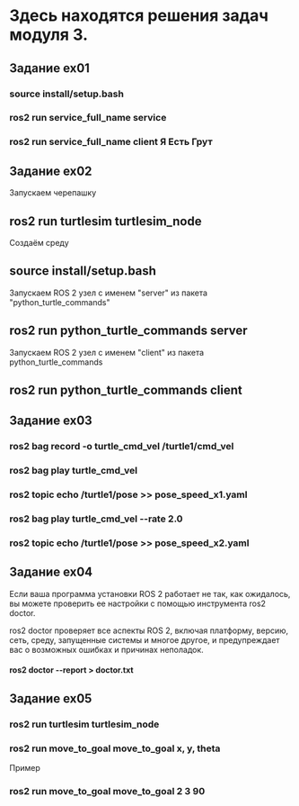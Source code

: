# Здесь находятся решения задач модуля 3.

## Задание ex01
### source install/setup.bash
### ros2 run service_full_name service
### ros2 run service_full_name client Я Есть Грут

## Задание ex02

Запускаем черепашку
## ros2 run turtlesim turtlesim_node

Создаём среду
## source install/setup.bash

Запускаем ROS 2 узел с именем "server" из пакета "python_turtle_commands"
## ros2 run python_turtle_commands server
Запускаем ROS 2 узел с именем "client" из пакета python_turtle_commands
## ros2 run python_turtle_commands client

## Задание ex03

### ros2 bag record -o turtle_cmd_vel /turtle1/cmd_vel

### ros2 bag play turtle_cmd_vel

### ros2 topic echo /turtle1/pose >> pose_speed_x1.yaml

### ros2 bag play turtle_cmd_vel --rate 2.0

### ros2 topic echo /turtle1/pose >> pose_speed_x2.yaml

## Задание ex04
Если ваша программа установки ROS 2 работает не так, как ожидалось, вы можете проверить ее настройки с помощью инструмента ros2 doctor.

ros2 doctor проверяет все аспекты ROS 2, включая платформу, версию, сеть, среду, запущенные системы и многое другое, и предупреждает вас о возможных ошибках и причинах неполадок.

#### ros2 doctor --report > doctor.txt

## Задание ex05

### ros2 run turtlesim turtlesim_node
### ros2 run move_to_goal move_to_goal x, y, theta
Пример
### ros2 run move_to_goal move_to_goal 2 3 90
